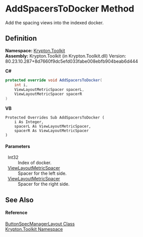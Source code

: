 # AddSpacersToDocker Method


Add the spacing views into the indexed docker.



## Definition
**Namespace:** <a href="79d2eac2-21f4-54ff-7552-b20c33c30600.md">Krypton.Toolkit</a>  
**Assembly:** Krypton.Toolkit (in Krypton.Toolkit.dll) Version: 80.23.10.287+8d7660f9dc5efd033fabe008ebfb904beab6d444

**C#**
``` C#
protected override void AddSpacersToDocker(
	int i,
	ViewLayoutMetricSpacer spacerL,
	ViewLayoutMetricSpacer spacerR
)
```
**VB**
``` VB
Protected Overrides Sub AddSpacersToDocker ( 
	i As Integer,
	spacerL As ViewLayoutMetricSpacer,
	spacerR As ViewLayoutMetricSpacer
)
```



#### Parameters
<dl><dt>  Int32</dt><dd>Index of docker.</dd><dt>  <a href="22ba2295-7ad6-d7b8-f474-8279ab9fd772.md">ViewLayoutMetricSpacer</a></dt><dd>Spacer for the left side.</dd><dt>  <a href="22ba2295-7ad6-d7b8-f474-8279ab9fd772.md">ViewLayoutMetricSpacer</a></dt><dd>Spacer for the right side.</dd></dl>

## See Also


#### Reference
<a href="27715b81-3fae-b75a-0ea5-8f9716ed7922.md">ButtonSpecManagerLayout Class</a>  
<a href="79d2eac2-21f4-54ff-7552-b20c33c30600.md">Krypton.Toolkit Namespace</a>  
